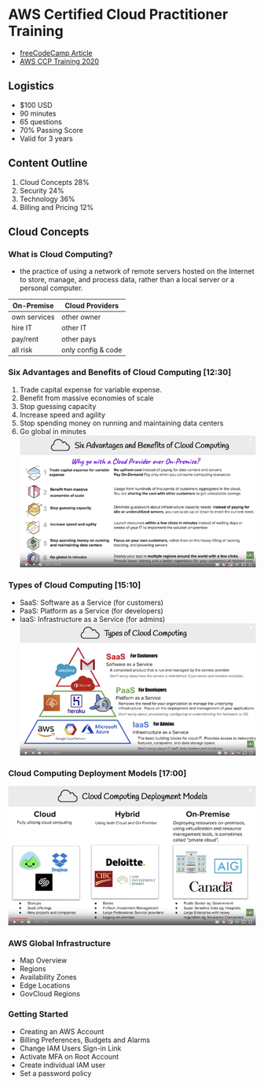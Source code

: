 # AWS Certified Cloud Practitioner Training
- [freeCodeCamp Article](https://www.freecodecamp.org/news/aws-certified-cloud-practitioner-training-2019-free-video-course/)
- [AWS CCP Training 2020](https://www.youtube.com/watch?v=3hLmDS179YE&feature=emb_logo)

## Logistics
- $100 USD
- 90 minutes
- 65 questions
- 70% Passing Score
- Valid for 3 years

## Content Outline
1. Cloud Concepts 28%
2. Security 24%
3. Technology 36%
4. Billing and Pricing 12%

## Cloud Concepts

### What is Cloud Computing?
- the practice of using a network of remote servers hosted on the Internet to store, manage, and process data, rather than a local server or a personal computer.

| On-Premise    | Cloud Providers    |
|---------------|--------------------|
| own services  | other owner        |
| hire IT       |    other IT        |  
| pay/rent      | other pays         |
| all risk      | only config & code  |

### Six Advantages and Benefits of Cloud Computing [12:30]
1. Trade capital expense for variable expense.
2. Benefit from massive economies of scale
3. Stop guessing capacity
4. Increase speed and agility
5. Stop spending money on running and maintaining data centers
6. Go global in minutes
![sixpros](/images/sixpros.png)

### Types of Cloud Computing [15:10]
- SaaS: Software as a Service (for customers)
- PaaS: Platform as a Service (for developers)
- IaaS: Infrastructure as a Service (for admins)
![types of cloud computing](/images/tcc.png)

### Cloud Computing Deployment Models [17:00]

![deployment models](/images/ccdm.png)

### AWS Global Infrastructure
- Map Overview
- Regions
- Availability Zones
- Edge Locations
- GovCloud Regions

### Getting Started
- Creating an AWS Account
- Billing Preferences, Budgets and Alarms
- Change IAM Users Sign-in Link
- Activate MFA on Root Account
- Create individual IAM user
- Set a password policy

